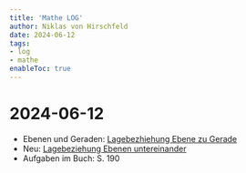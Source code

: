 ```yaml
---
title: 'Mathe LOG'
author: Niklas von Hirschfeld
date: 2024-06-12
tags:
- log
- mathe
enableToc: true
---
```


# 2024-06-12

- Ebenen und Geraden: [Lagebezhiehung Ebene zu Gerade](../../../area/mathe/2024-06-10--09-30-06-lagebeziehung.md)
- Neu: [Lagebeziehung Ebenen untereinander](../../../area/mathe/2024-06-10--09-30-06-lagebeziehung.md)
- Aufgaben im Buch: S. 190
